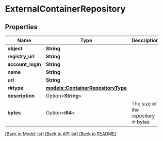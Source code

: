 # ExternalContainerRepository

## Properties

Name | Type | Description | Notes
------------ | ------------- | ------------- | -------------
**object** | **String** |  | 
**registry_url** | **String** |  | 
**account_login** | **String** |  | 
**name** | **String** |  | 
**uri** | **String** |  | 
**r#type** | [**models::ContainerRepositoryType**](ContainerRepositoryType.md) |  | 
**description** | Option<**String**> |  | 
**bytes** | Option<**i64**> | The size of the repository in bytes | 

[[Back to Model list]](../README.md#documentation-for-models) [[Back to API list]](../README.md#documentation-for-api-endpoints) [[Back to README]](../README.md)


